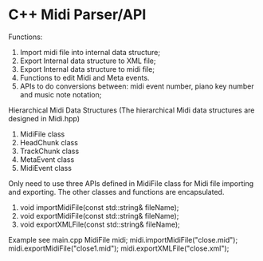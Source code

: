 # C++ Midi Parser/API

Functions:
1. Import midi file into internal data structure;
2. Export Internal data structure to XML file;
3. Export Internal data structure to midi file;
4. Functions to edit Midi and Meta events.
5. APIs to do conversions between: midi event number, piano key number and music note notation;

Hierarchical Midi Data Structures (The hierarchical Midi data structures are designed in Midi.hpp)
1. MidiFile class
2.  HeadChunk class
3.  TrackChunk class
4.   MetaEvent class
5.   MidiEvent class

Only need to use three APIs defined in MidiFile class for Midi file importing and exporting. The other classes and functions are encapsulated.
1. void importMidiFile(const std::string& fileName);
2. void exportMidiFile(const std::string& fileName);
3. void exportXMLFile(const std::string& fileName);

Example see main.cpp
  MidiFile midi;
  midi.importMidiFile("close.mid");
  midi.exportMidiFile("close1.mid");
  midi.exportXMLFile("close.xml");
